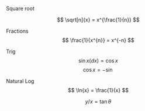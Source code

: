 
Square root

$$
\sqrt[n]{x} = x^{\frac{1}{n}}
$$


Fractions
$$
\frac{1}{x^{n}} = x^{-n}
$$

Trig
$$
\sin{x}(dx) = \cos{x}
$$
$$
\cos{x} = -\sin
$$


Natural Log
$$
\ln{x} = \frac{1}{x}
$$

$$
y/x = \tan{\theta}
$$
